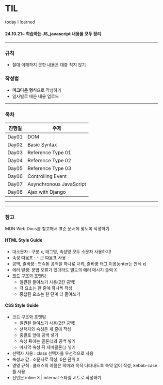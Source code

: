 # TIL
today I learned
#### 24.10.21~ 학습하는 JS_javascript 내용을 모두 정리

---
### 규칙
- 절대 이해하지 못한 내용은 대충 적지 않기

### 작성법
- **마크다운 형식**으로 작성하기
- 일자별로 배운 내용 업로드
---
### 목차
| 진행일 | 주제                    |
| ------ | ----------------------- |
| Day01  | DOM                     |
| Day02  | Basic Syntax            |
| Day03  | Reference Type 01       |
| Day04  | Reference Type 02       |
| Day05  | Reference Type 03       |
| Day06  | Controlling Event       |
| Day07  | Asynchronous JavaScript |
| Day08  | Ajax with Django        |

***
---
### 참고
MDN Web Docs를 참고해서 표준 문서에 맞도록 작성하기  
#### HTML Style Guide
- 대소문자 : 구분 x, 태그명, 속성명 모두 소문자 사용하기!
- 속성 따옴표 : `"` 큰 따옴표 사용
- 공백, 줄바꿈 : 연속된 공백을 하나로 처리, 줄바꿈 태그 이용(enter는 인식 x) 
- 에러 발생: 문법 오류가 있더라도 별도의 에러 메시지 출력 X
- 코드 구조와 포맷팅
    - 일관된 들여쓰기 사용(2칸 공백)
    - 각 요소는 한 줄에 하나씩 작성
    - 중첩된 요소는 한 단계 더 들여쓰기

#### CSS Style Guide
- 코드 구조와 포맷팅
    - 일관된 들여쓰기 사용(2칸 공백)
    - 선택자와 속성은 새 줄에 작성
    - 중괄호 앞에 공백 넣기
    - 속성 뒤에는 콜론(:)과 공백 넣기
    - 마지막 속성 뒤 세미콜론(;) 넣기
- 선택자 사용 : class 선택자를 우선적으로 사용
- 속성과 값 : 소문자로 작성, 0은 단위 X
- 명명 규칙 : 클래스의 이름은 의미와 목적 나타내도록 축약 없이 작성, kebab-case를 사용
- 선언은 inline X | internal 스타일 시트로 작성하기
